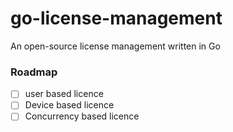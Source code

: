 # go-license-management
An open-source license management written in Go 



### Roadmap

- [ ] user based licence
- [ ] Device based licence
- [ ] Concurrency based licence